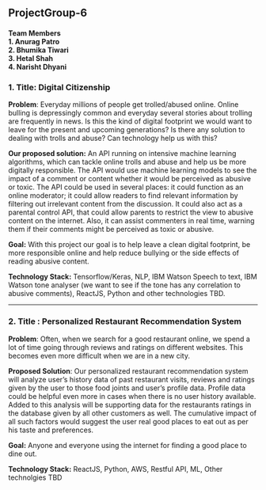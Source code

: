 ## ProjectGroup-6
#### Team Members </br> 1. Anurag Patro </br> 2. Bhumika Tiwari </br> 3. Hetal Shah </br> 4. Narisht Dhyani

### 1. Title: Digital Citizenship
__Problem__: Everyday millions of people get trolled/abused online. Online bulling is depressingly common and everyday several stories about trolling are frequently in news. Is this the kind of digital footprint we would want to leave for the present and upcoming generations? Is there any solution to dealing with trolls and abuse? Can technology help us with this?

__Our proposed solution:__
An API running on intensive machine learning algorithms, which can tackle online trolls and abuse and help us be more digitally responsible. The API would use machine learning models to see the impact of a comment or content whether it would be perceived as abusive or toxic. The API could be used in several places: it could function as an online moderator; it could allow readers to find relevant information by filtering out irrelevant content from the discussion. It could also act as a parental control API, that could allow parents to restrict the view to abusive content on the internet. Also, it can assist commenters in real time, warning them if their comments might be perceived as toxic or abusive.

__Goal:__ With this project our goal is to help leave a clean digital footprint, be more responsible online and help reduce bullying or the side effects of reading abusive content.

__Technology Stack:__ Tensorflow/Keras, NLP, IBM Watson Speech to text, IBM Watson tone analyser (we want to see if the tone has any correlation to abusive comments), ReactJS, Python and other technologies TBD.


------------------------------------------------------------------------------------------------------------------------------


### 2. Title : Personalized Restaurant Recommendation System

__Problem__: Often, when we search for a good restaurant online, we spend a lot of time going through reviews and ratings on different websites. This becomes even more difficult when we are in a new city. 

__Proposed Solution__: Our personalized restaurant recommendation system will analyze user’s history data of past restaurant visits, reviews and ratings given by the user to those food joints and user’s profile data. Profile data could be helpful even more in cases when there is no user history available. Added to this analysis will be supporting data for the restaurants ratings in the database given by all other customers as well. The cumulative impact of all such factors would suggest the user real good places to eat out as per his taste and preferences.

__Goal:__ Anyone and everyone using the internet for finding a good place to dine out.

__Technology Stack:__ ReactJS, Python, AWS, Restful API, ML, Other technolgies TBD 

